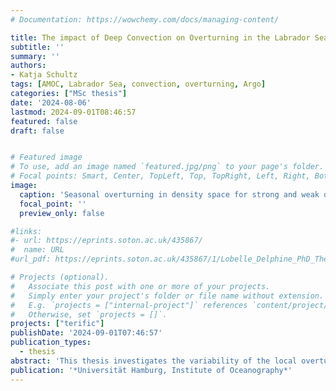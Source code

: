 ```yaml
---
# Documentation: https://wowchemy.com/docs/managing-content/

title: The impact of Deep Convection on Overturning in the Labrador Sea
subtitle: ''
summary: ''
authors: 
- Katja Schultz
tags: [AMOC, Labrador Sea, convection, overturning, Argo]
categories: ["MSc thesis"]
date: '2024-08-06'
lastmod: 2024-09-01T08:46:57
featured: false
draft: false


# Featured image
# To use, add an image named `featured.jpg/png` to your page's folder.
# Focal points: Smart, Center, TopLeft, Top, TopRight, Left, Right, BottomLeft, Bottom, BottomRight.
image:
  caption: 'Seasonal overturning in density space for strong and weak deep convection (DC) composites (solid lines) and both decades separately (dashed lines).'
  focal_point: ''
  preview_only: false

#links:
#- url: https://eprints.soton.ac.uk/435867/
#  name: URL
#url_pdf: https://eprints.soton.ac.uk/435867/1/Lobelle_Delphine_PhD_Thesis.pdf

# Projects (optional).
#   Associate this post with one or more of your projects.
#   Simply enter your project's folder or file name without extension.
#   E.g. `projects = ["internal-project"]` references `content/project/deep-learning/index.md`.
#   Otherwise, set `projects = []`.
projects: ["terific"]
publishDate: '2024-09-01T07:46:57'
publication_types: 
  - thesis
abstract: 'This thesis investigates the variability of the local overturning circulation in the Labrador Sea over the past two decades, focusing on the influence of deep convection. Deep convection plays a crucial role in the ocean by facilitating the formation of Labrador Sea Water, significantly contributing to deep ocean ventilation and potentially impacting the meridional overturning circulation both locally and across the Atlantic. Utilizing Argo float data and optimal interpolation, I construct seasonal and decadal composites to analyze the impact of deep convection on local overturning at the AR7W line across the central Labrador Sea. My analysis reveals that strong deep convection years are associated with more vigorous overturning, especially in spring, where maximum transports of 3.7 Sv attributed to the formation of Labrador Sea Water occur, centered at 27.73 kg m$^{−3}$. In depth space, the most substantial overturning of 1.7 𝑆𝑣 occurs in winter, potentially driven by sinking in the boundary current, although this is not consistently linked to convection intensity. The results also suggest a decadal variability in winter convection, indicating that overturning strength fluctuates over longer time scales due to other processes. These findings emphasize the crucial role of deep convection in local overturning dynamics and underscore the necessity for long-term observational datasets to enhance our understanding of deep convection and its future impacts.'
publication: '*Universität Hamburg, Institute of Oceanography*'
---
```

